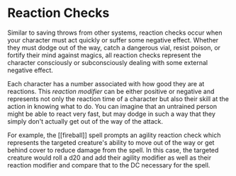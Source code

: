 # Reaction Checks
Similar to saving throws from other systems, reaction checks occur when your character must act quickly or suffer some negative effect. Whether they must dodge out of the way, catch a dangerous vial, resist poison, or fortify their mind against magics, all reaction checks represent the character consciously or subconsciously dealing with some external negative effect. 

Each character has a number associated with how good they are at reactions. This *reaction modifier* can be either positive or negative and represents not only the reaction time of a character but also their skill at the action in knowing what to do. You can imagine that an untrained person might be able to react very fast, but may dodge in such a way that they simply don't actually get out of the way of the attack. 

For example, the [[fireball]] spell prompts an agility reaction check which represents the targeted creature's ability to move out of the way or get behind cover to reduce damage from the spell. In this case, the targeted creature would roll a d20 and add their agility modifier as well as their reaction modifier and compare that to the DC necessary for the spell. 
